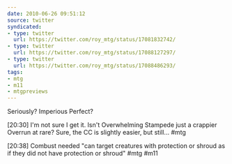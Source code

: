 ```yaml
---
date: 2010-06-26 09:51:12
source: twitter
syndicated:
- type: twitter
  url: https://twitter.com/roy_mtg/status/17081832742/
- type: twitter
  url: https://twitter.com/roy_mtg/status/17088127297/
- type: twitter
  url: https://twitter.com/roy_mtg/status/17088486293/
tags:
- mtg
- m11
- mtgpreviews
---
```


Seriously? Imperious Perfect?

<time>[20:30]</time> I'm not sure I get it. Isn't Overwhelming Stampede just a crappier Overrun at rare? Sure, the CC is slightly easier, but still... #mtg

<time>[20:38]</time> Combust needed "can target creatures with protection or shroud as if they did not have protection or shroud" #mtg #m11